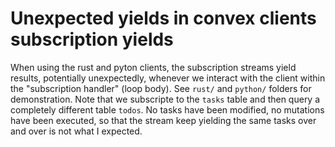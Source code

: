 # Unexpected yields in convex clients subscription yields

When using the rust and pyton clients, the subscription streams yield results, potentially unexpectedly, whenever we interact with the client within the "subscription handler" (loop body). See `rust/` and `python/` folders for demonstration. Note that we subscripte to the `tasks` table and then query a completely different table `todos`. No tasks have been modified, no mutations have been executed, so that the stream keep yielding the same tasks over and over is not what I expected.

